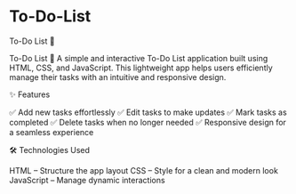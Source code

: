 # To-Do-List
To-Do List 📝 

To-Do List 📝
A simple and interactive To-Do List application built using HTML, CSS, and JavaScript. This lightweight app helps users efficiently manage their tasks with an intuitive and responsive design.

✨ Features


✅ Add new tasks effortlessly
✅ Edit tasks to make updates
✅ Mark tasks as completed
✅ Delete tasks when no longer needed
✅ Responsive design for a seamless experience

🛠 Technologies Used


HTML – Structure the app layout
CSS – Style for a clean and modern look
JavaScript – Manage dynamic interactions
